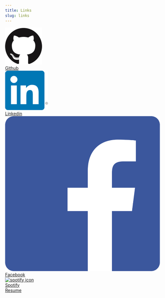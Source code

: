 ```yaml
---
title: Links
slug: links
---
```


<div class="profiles">
<div class="profile-link"><a href="https://github.com/dyang108"><!-- <img class="propic" src="https://avatars0.githubusercontent.com/u/14955423?v=3&s=460" alt="Github profile pic"> --><img class="site-icon" src="/assets/img/github.png" alt="Github icon"><div class="link-text">Github</div></a></div>
<div class="profile-link">
<a href="https://www.linkedin.com/in/derick-yang-a25502a8"><!-- <img class="propic" src="https://media.licdn.com/mpr/mpr/shrinknp_400_400/AAEAAQAAAAAAAAGbAAAAJDBjNDFlYjExLWI3NmMtNGIyMC04MzE0LTEzOTE2MGRkMTNjMw.jpg" alt="Linkedin profile pic"> --><img class="site-icon" src="/assets/img/linkedin.png" alt="Linkedin icon"><div class="link-text">Linkedin</div></a>
</div>
<div class="profile-link">
<a href="https://www.facebook.com/dyang108"><!-- <img class="propic" src="https://scontent.xx.fbcdn.net/hphotos-xpt1/v/t1.0-9/1661621_10205679982020401_7659134762242100686_n.jpg?oh=f4337ea5b05b7810715a09dc125ea2bc&oe=5743C7B6" alt="fb propic"> --><img class="site-icon" src="/assets/img/facebook.png" alt="fb icon"><div class="link-text">Facebook</div></a>
</div>
<div class="profile-link">
<a href="https://open.spotify.com/user/1266550198"><!-- <img class="propic" src="https://scontent.xx.fbcdn.net/hphotos-xpt1/v/t1.0-9/1661621_10205679982020401_7659134762242100686_n.jpg?oh=f4337ea5b05b7810715a09dc125ea2bc&oe=5743C7B6" alt="spotify propic"> --><img class="site-icon" src="/assets/img/spotify.png" alt="spotify icon"><div class="link-text">Spotify</div></a>
</div>
<div class="profile-link"><a href="/assignment1">Resume</a></div>
</div>
